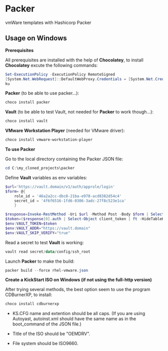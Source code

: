 # Packer
vmWare templates with Hashicorp Packer

## Usage on Windows

**Prerequisites**

All prerequisites are installed with the help of **Chocolatey**, to install **Chocolatey** excute the following commands:

```powershell
Set-ExecutionPolicy -ExecutionPolicy RemoteSigned
[System.Net.WebRequest]::DefaultWebProxy.Credentials = [System.Net.CredentialCache]::DefaultCredentials; iex ((New-Object System.Net.WebClient).DownloadString('https://chocolatey.org/install.ps1'))
ku
```

**Packer** (to be able to use packer...):

```powershell
choco install packer
```

**Vault** (to be able to test Vault, not needed for **Packer** to work though...):

```powershell
choco install vault
```

**VMware Workstation Player** (needed for VMware driver):

```powershell
choco install vmware-workstation-player
```

**To use Packer**

Go to the local directory containing the Packer JSON file:

```powershell
cd C:\my_cloned_projects\packer
```

Define **Vault** variables as env variables:

```powershell
$url='https://vault.domain/v1/auth/approle/login'
$form= @{
    role_id = '46a2a2cc-dbc0-21ba-e978-acd8382d54c4'
    secret_id = '4f6f6516-1fd6-0306-3adc-27f8c523e1ca'
    }

$response=Invoke-RestMethod -Uri $url -Method Post -Body $form | Select-Object -Property auth
$token=($response[0].auth | Select-Object client_token | ft -HideTableHeaders | Out-String).Trim()
$env:VAULT_TOKEN=$token
$env:VAULT_ADDR="https://vault.domain"
$env:VAULT_SKIP_VERIFY="true"
```

Read a secret to test **Vault** is working:

```powershell
vault read secret/data/config/ssh_root
```

Launch **Packer** to make the build:
```powershell
packer build --force rhel-vmware.json
```

**Create a KickStart ISO on Windows (if not using the full-http version)**

After trying several methods, the best option seem to use the program CDBurnerXP, to install:

```powershell
choco install cdburnerxp
```

- KS.CFG name and extention should be all caps. (If you are using Autoyast, autoinst.xml should have the same name as in the boot_command of the JSON file.)

- Title of the ISO should be "OEMDRV".

- File system should be ISO9660.
